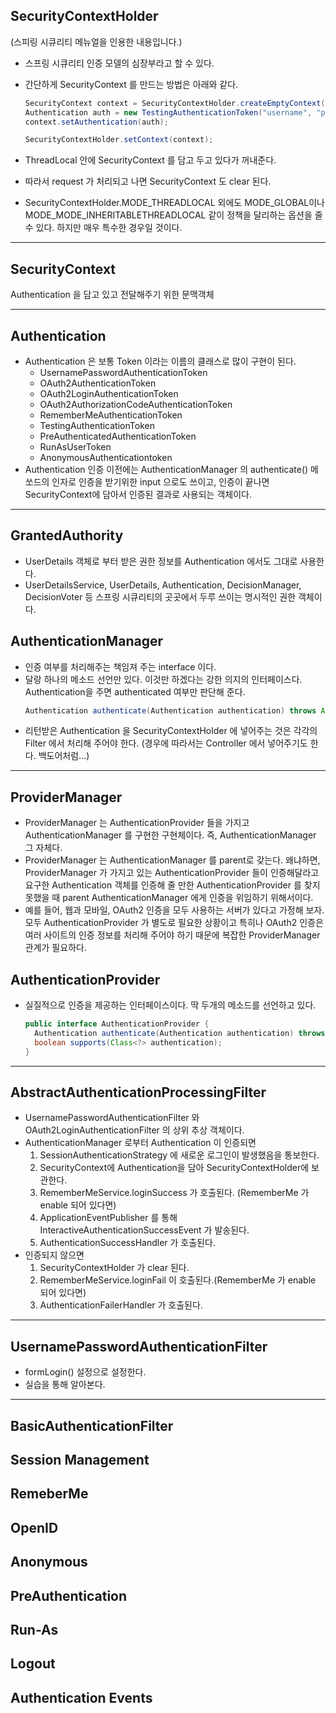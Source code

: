 ## SecurityContextHolder

(스피링 시큐리티 메뉴얼을 인용한 내용입니다.)

- 스프링 시큐리티 인증 모델의 심장부라고 할 수 있다.
- 간단하게 SecurityContext 를 만드는 방법은 아래와 같다.

  ```java
  SecurityContext context = SecurityContextHolder.createEmptyContext();
  Authentication auth = new TestingAuthenticationToken("username", "password", "ROLE_USER");
  context.setAuthentication(auth);

  SecurityContextHolder.setContext(context);
  ```

- ThreadLocal 안에 SecurityContext 를 담고 두고 있다가 꺼내준다.
- 따라서 request 가 처리되고 나면 SecurityContext 도 clear 된다.
- SecurityContextHolder.MODE_THREADLOCAL 외에도 MODE_GLOBAL이나 MODE_MODE_INHERITABLETHREADLOCAL 같이 정책을 달리하는 옵션을 줄 수 있다. 하지만 매우 특수한 경우일 것이다.

---

## SecurityContext

Authentication 을 담고 있고 전달해주기 위한 문맥객체

---

## Authentication

- Authentication 은 보통 Token 이라는 이름의 클래스로 많이 구현이 된다.
  - UsernamePasswordAuthenticationToken
  - OAuth2AuthenticationToken
  - OAuth2LoginAuthenticationToken
  - OAuth2AuthorizationCodeAuthenticationToken
  - RememberMeAuthenticationToken
  - TestingAuthenticationToken
  - PreAuthenticatedAuthenticationToken
  - RunAsUserToken
  - AnonymousAuthenticationtoken
- Authentication 인증 이전에는 AuthenticationManager 의 authenticate() 메쏘드의 인자로 인증을 받기위한 input 으로도 쓰이고, 인증이 끝나면 SecurityContext에 담아서 인증된 결과로 사용되는 객체이다.

---

## GrantedAuthority

- UserDetails 객체로 부터 받은 권한 정보를 Authentication 에서도 그대로 사용한다.
- UserDetailsService, UserDetails, Authentication, DecisionManager, DecisionVoter 등 스프링 시큐리티의 곳곳에서 두루 쓰이는 명시적인 권한 객체이다.

## AuthenticationManager

- 인증 여부를 처리해주는 책임져 주는 interface 이다.
- 달랑 하나의 메소드 선언만 있다. 이것만 하겠다는 강한 의지의 인터페이스다. Authentication을 주면 authenticated 여부만 판단해 준다.
  ```java
  Authentication authenticate(Authentication authentication) throws AuthenticationException;
  ```
- 리턴받은 Authentication 을 SecurityContextHolder 에 넣어주는 것은 각각의 Filter 에서 처리해 주어야 한다. (경우에 따라서는 Controller 에서 넣어주기도 한다. 백도어처럼...)

---

## ProviderManager

- ProviderManager 는 AuthenticationProvider 들을 가지고 AuthenticationManager 를 구현한 구현체이다. 즉, AuthenticationManager 그 자체다.
- ProviderManager 는 AuthenticationManager 를 parent로 갖는다. 왜냐하면, ProviderManager 가 가지고 있는 AuthenticationProvider 들이 인증해달라고 요구한 Authentication 객체를 인증해 줄 만한 AuthenticationProvider 를 찾지 못했을 때 parent AuthenticationManager 에게 인증을 위임하기 위해서이다.
- 예를 들어, 웹과 모바일, OAuth2 인증을 모두 사용하는 서버가 있다고 가정해 보자. 모두 AuthenticationProvider 가 별도로 필요한 상황이고 특히나 OAuth2 인증은 여러 사이트의 인증 정보를 처리해 주어야 하기 때문에 복잡한 ProviderManager 관계가 필요하다.

## AuthenticationProvider

- 실질적으로 인증을 제공하는 인터페이스이다. 딱 두개의 메소드를 선언하고 있다.
  ```java
  public interface AuthenticationProvider {
    Authentication authenticate(Authentication authentication) throws AuthenticationException;
    boolean supports(Class<?> authentication);
  }
  ```

---

## AbstractAuthenticationProcessingFilter

- UsernamePasswordAuthenticationFilter 와 OAuth2LoginAuthenticationFilter 의 상위 추상 객체이다.
- AuthenticationManager 로부터 Authentication 이 인증되면
  1. SessionAuthenticationStrategy 에 새로운 로그인이 발생했음을 통보한다.
  2. SecurityContext에 Authentication을 담아 SecurityContextHolder에 보관한다.
  3. RememberMeService.loginSuccess 가 호출된다. (RememberMe 가 enable 되어 있다면)
  4. ApplicationEventPublisher 를 통해 InteractiveAuthenticationSuccessEvent 가 발송된다.
  5. AuthenticationSuccessHandler 가 호출된다.
- 인증되지 않으면
  1. SecurityContextHolder 가 clear 된다.
  2. RememberMeService.loginFail 이 호출된다.(RememberMe 가 enable 되어 있다면)
  3. AuthenticationFailerHandler 가 호출된다.

---

## UsernamePasswordAuthenticationFilter

- formLogin() 설정으로 설정한다.
- 실습을 통해 알아본다.

---

## BasicAuthenticationFilter

## Session Management

## RemeberMe

## OpenID

## Anonymous

## PreAuthentication

## Run-As

## Logout

## Authentication Events
